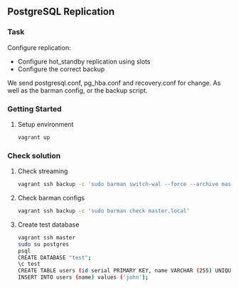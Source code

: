 ## PostgreSQL Replication

### Task
Configure replication:
- Configure hot_standby replication using slots
- Configure the correct backup

We send postgresql.conf, pg_hba.conf and recovery.conf for change. As well as the barman config, or the backup script.

### Getting Started
1. Setup environment
    ```bash
    vagrant up
    ```

### Check solution
1. Check streaming
    ```bash
    vagrant ssh backup -c 'sudo barman switch-wal --force --archive master.local'
    ```

1. Check barman configs
    ```bash
    vagrant ssh backup -c 'sudo barman check master.local'
    ```

1. Create test database
    ```bash
    vagrant ssh master
    sudo su postgres
    psql
    CREATE DATABASE "test";
    \c test
    CREATE TABLE users (id serial PRIMARY KEY, name VARCHAR (255) UNIQUE NOT NULL);
    INSERT INTO users (name) values ('john');
    ```
